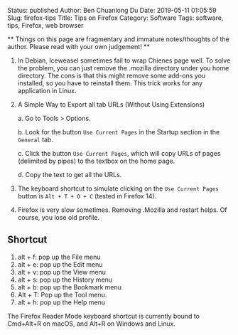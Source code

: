 Status: published
Author: Ben Chuanlong Du
Date: 2019-05-11 01:05:59
Slug: firefox-tips
Title: Tips on Firefox
Category: Software
Tags: software, tips, Firefox, web browser

**
Things on this page are fragmentary and immature notes/thoughts of the author. 
Please read with your own judgement!
**
 
1. In Debian, Iceweasel sometimes fail to wrap Chienes page well.
    To solve the problem, you can just remove the .mozilla directory under you home directory. 
    The cons is that this might remove some add-ons you installed, 
    so you have to reinstall them.
    This trick works for any application in Linux.

2. A Simple Way to Export all tab URLs (Without Using Extensions)

    a. Go to Tools > Options.

    b. Look for the button `Use Current Pages` in the Startup section in the `General` tab. 

    c. Click the button `Use Current Pages`, 
        which will copy URLs of pages (delimited by pipes) to the textbox on the home page. 

    d. Copy the text to get all the URLs.

3. The keyboard shortcut to simulate clicking on the `Use Current Pages` button 
    is `Alt + T + O + C` (tested in Firefox 14).

4. Firefox is very slow sometimes. Removing .Mozilla and restart helps.
    Of course, you lose old profile.

## Shortcut 

1. alt + f: pop up the File menu
2. alt + e: pop up the Edit menu
3. alt + v: pop up the View menu
4. alt + s: pop up the History menu
5. alt + b: pop up the Bookmark menu
6. Alt + T: Pop up the Tool menu.
7. alt + h: pop up the Help menu

The Firefox Reader Mode keyboard shortcut is currently bound to Cmd+Alt+R on macOS, and Alt+R on Windows and Linux.
